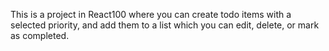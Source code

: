 This is a project in React100 where you can create todo items with a selected priority, and add them to a list which you can edit, delete, or mark as completed.
